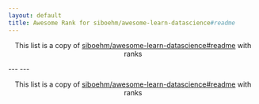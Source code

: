 ```yaml
---
layout: default
title: Awesome Rank for siboehm/awesome-learn-datascience#readme
---
```


<p align="center">
	This list is a copy of <a href="https://github.com/siboehm/awesome-learn-datascience#readme">siboehm/awesome-learn-datascience#readme</a> with ranks
</p>
---
---
<p align="center">
	This list is a copy of <a href="https://github.com/siboehm/awesome-learn-datascience#readme">siboehm/awesome-learn-datascience#readme</a> with ranks
</p>
